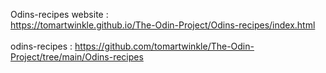  Odins-recipes website  : 
<br>
https://tomartwinkle.github.io/The-Odin-Project/Odins-recipes/index.html <br><br>
odins-recipes : https://github.com/tomartwinkle/The-Odin-Project/tree/main/Odins-recipes

